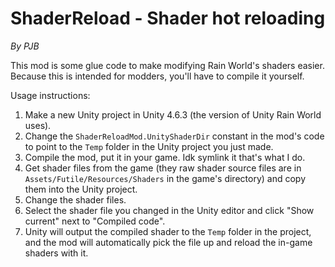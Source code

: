 # ShaderReload - Shader hot reloading
*By PJB*

This mod is some glue code to make modifying Rain World's shaders easier. Because this is intended for modders, you'll have to compile it yourself.

Usage instructions:
1. Make a new Unity project in Unity 4.6.3 (the version of Unity Rain World uses).
2. Change the `ShaderReloadMod.UnityShaderDir` constant in the mod's code to point to the `Temp` folder in the Unity project you just made.
3. Compile the mod, put it in your game. Idk symlink it that's what I do.
4. Get shader files from the game (they raw shader source files are in `Assets/Futile/Resources/Shaders` in the game's directory) and copy them into the Unity project.
5. Change the shader files.
6. Select the shader file you changed in the Unity editor and click "Show current" next to "Compiled code".
7. Unity will output the compiled shader to the `Temp` folder in the project, and the mod will automatically pick the file up and reload the in-game shaders with it.
